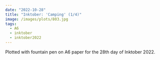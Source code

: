 ```yaml
---
date: "2022-10-28"
title: "Inktober: 'Camping' (1/4)"
image: /images/plots/803.jpg
tags:
  - A6
  - inktober
  - inktober2022
---
```


Plotted with fountain pen on A6 paper for the 28th day of Inktober 2022.
